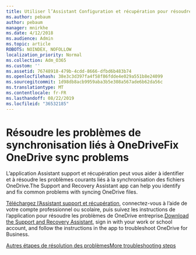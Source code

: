 ```yaml
---
title: Utiliser l’Assistant Configuration et récupération pour résoudre les problèmes de OneDrive entreprise
ms.author: pebaum
author: pebaum
manager: mnirkhe
ms.date: 4/12/2018
ms.audience: Admin
ms.topic: article
ROBOTS: NOINDEX, NOFOLLOW
localization_priority: Normal
ms.collection: Adm_O365
ms.custom: ''
ms.assetid: 76748918-479b-4cdd-8666-dfbd6b483b74
ms.openlocfilehash: 38e3c3d397fa4f58f86fdde4e029a551b8e24099
ms.sourcegitcommit: 1d98db8acb9959aba3b5e308a567ade6b62da56c
ms.translationtype: MT
ms.contentlocale: fr-FR
ms.lasthandoff: 08/22/2019
ms.locfileid: "36532185"
---
```

# <a name="fix-onedrive-sync-problems"></a><span data-ttu-id="d4135-102">Résoudre les problèmes de synchronisation liés à OneDrive</span><span class="sxs-lookup"><span data-stu-id="d4135-102">Fix OneDrive sync problems</span></span>

<span data-ttu-id="d4135-103">L’application Assistant support et récupération peut vous aider à identifier et à résoudre les problèmes courants liés à la synchronisation des fichiers OneDrive.</span><span class="sxs-lookup"><span data-stu-id="d4135-103">The Support and Recovery Assistant app can help you identify and fix common problems with syncing OneDrive files.</span></span> 
  
<span data-ttu-id="d4135-104">[Téléchargez l’Assistant support et récupération](https://aka.ms/sara), connectez-vous à l’aide de votre compte professionnel ou scolaire, puis suivez les instructions de l’application pour résoudre les problèmes de OneDrive entreprise.</span><span class="sxs-lookup"><span data-stu-id="d4135-104">[Download the Support and Recovery Assistant](https://aka.ms/sara), sign in with your work or school account, and follow the instructions in the app to troubleshoot OneDrive for Business.</span></span> 
  
[<span data-ttu-id="d4135-105">Autres étapes de résolution des problèmes</span><span class="sxs-lookup"><span data-stu-id="d4135-105">More troubleshooting steps</span></span>](https://go.microsoft.com/fwlink/?linkid=872097)
  

